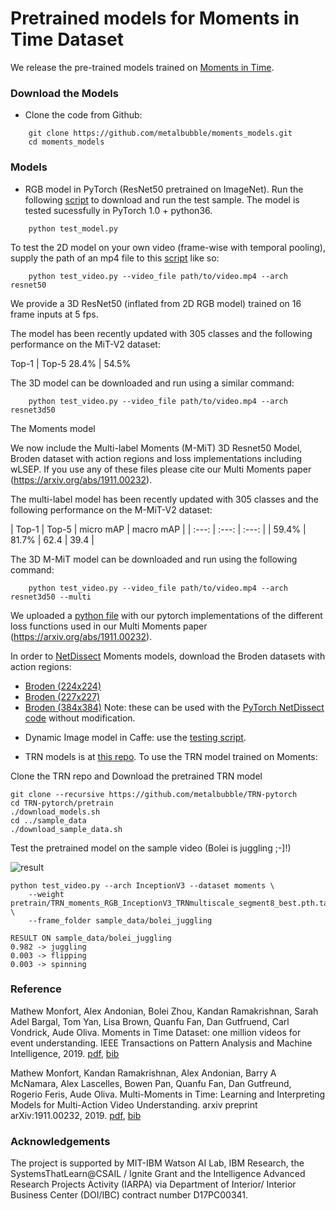 # Pretrained models for Moments in Time Dataset

We release the pre-trained models trained on [Moments in Time](http://moments.csail.mit.edu/).

### Download the Models

* Clone the code from Github:
```
    git clone https://github.com/metalbubble/moments_models.git
    cd moments_models
```

### Models

* RGB model in PyTorch (ResNet50 pretrained on ImageNet). Run the following [script](test_model.py) to download and run the test sample. The model is tested sucessfully in PyTorch 1.0 + python36.
```
    python test_model.py
```
To test the 2D model on your own video (frame-wise with temporal pooling), supply the path of an mp4 file to this [script](test_video.py) like so:
```
    python test_video.py --video_file path/to/video.mp4 --arch resnet50
```

We provide a 3D ResNet50 (inflated from 2D RGB model) trained on 16 frame inputs at 5 fps.

The model has been recently updated with 305 classes and the following performance on the MiT-V2 dataset:

Top-1 | Top-5
28.4% | 54.5% 

The 3D model can be downloaded and run using a similar command:
```
    python test_video.py --video_file path/to/video.mp4 --arch resnet3d50
```

The Moments model

We now include the Multi-label Moments (M-MiT) 3D Resnet50 Model, Broden dataset with action regions and loss implementations including wLSEP.  If you use any of these files please cite our Multi Moments paper (https://arxiv.org/abs/1911.00232).

The multi-label model has been recently updated with 305 classes and the following performance on the M-MiT-V2 dataset:

| Top-1 | Top-5 | micro mAP | macro mAP |
| :---: | :---: | :---: |
| 59.4% | 81.7% | 62.4 | 39.4 |

The 3D M-MiT model can be downloaded and run using the following command:
```
    python test_video.py --video_file path/to/video.mp4 --arch resnet3d50 --multi
```

We uploaded a [python file](loss_functions.py) with our pytorch implementations of the different loss functions used in our Multi Moments paper (https://arxiv.org/abs/1911.00232).

In order to [NetDissect](http://netdissect.csail.mit.edu/) Moments models, download the Broden  datasets with action regions:
- [Broden (224x224)](http://data.csail.mit.edu/soundnet/actions3/broden1_224.zip)
- [Broden (227x227)](http://data.csail.mit.edu/soundnet/actions3/broden1_227.zip)
- [Broden (384x384)](http://data.csail.mit.edu/soundnet/actions3/broden1_384.zip)
Note: these can be used with the [PyTorch NetDissect code](https://github.com/CSAILVision/NetDissect-Lite) without modification.

* Dynamic Image model in Caffe: use the [testing script](compute_prob_dynImg.py).

* TRN models is at [this repo](https://github.com/metalbubble/TRN-pytorch). To use the TRN model trained on Moments:

Clone the TRN repo and Download the pretrained TRN model

```
git clone --recursive https://github.com/metalbubble/TRN-pytorch
cd TRN-pytorch/pretrain
./download_models.sh
cd ../sample_data
./download_sample_data.sh
```

Test the pretrained model on the sample video (Bolei is juggling ;-]!)

![result](http://relation.csail.mit.edu/data/bolei_juggling.gif)

```
python test_video.py --arch InceptionV3 --dataset moments \
    --weight pretrain/TRN_moments_RGB_InceptionV3_TRNmultiscale_segment8_best.pth.tar \
    --frame_folder sample_data/bolei_juggling

RESULT ON sample_data/bolei_juggling
0.982 -> juggling
0.003 -> flipping
0.003 -> spinning

```

### Reference

Mathew Monfort, Alex Andonian, Bolei Zhou, Kandan Ramakrishnan, Sarah Adel Bargal, Tom Yan, Lisa Brown, Quanfu Fan, Dan Gutfruend, Carl Vondrick, Aude Oliva. Moments in Time Dataset: one million videos for event understanding. IEEE Transactions on Pattern Analysis and Machine Intelligence, 2019. [pdf](https://arxiv.org/pdf/1801.03150.pdf), [bib](http://moments.csail.mit.edu/data/moments.bib)

Mathew Monfort, Kandan Ramakrishnan, Alex Andonian, Barry A McNamara, Alex Lascelles, Bowen Pan, Quanfu Fan, Dan Gutfreund, Rogerio Feris, Aude Oliva. Multi-Moments in Time: Learning and Interpreting Models for Multi-Action Video Understanding. arxiv preprint arXiv:1911.00232, 2019. [pdf](https://arxiv.org/pdf/1911.00232), [bib](http://moments.csail.mit.edu/multi_data/multi_moments.bib)


### Acknowledgements

The project is supported by MIT-IBM Watson AI Lab, IBM Research, the SystemsThatLearn@CSAIL / Ignite Grant and the Intelligence Advanced Research Projects Activity (IARPA) via Department of Interior/ Interior Business Center (DOI/IBC) contract number D17PC00341.
